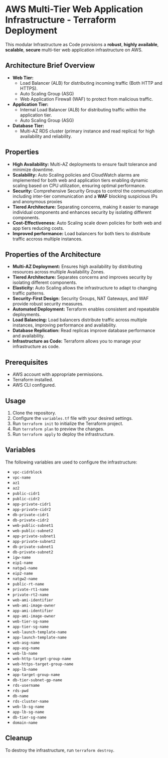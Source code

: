# AWS Multi-Tier Web Application Infrastructure - Terraform Deployment

This modular Infrastructure as Code provisions a **robust**, **highly available**, **scalable**, **secure** multi-tier web application infrastructure on AWS.

## Architecture Brief Overview
* **Web Tier:**
    * Load Balancer (ALB) for distributing incoming traffic (Both HTTP and HTTPS).
    * Auto Scaling Group (ASG)
    * Web Application Firewall (WAF) to protect from malicious traffic.
* **Application Tier:**
    * Internal Load Balancer (ALB) for distributing traffic within the application tier.
    * Auto Scaling Group (ASG)
* **Database Tier:**
    * Multi-AZ RDS cluster (primary instance and read replica) for high availability and reliability.

## Properties
* **High Availability:** Multi-AZ deployments to ensure fault tolerance and minimize downtime.
* **Scalability:** Auto Scaling policies and CloudWatch alarms are implemented for both web and application tiers enabling dynamic scaling based on CPU utilization, ensuring optimal performance.
* **Security:** Comprehensive Security Groups to control the communication including inter-tier communication and a **WAF** blocking suspicious IPs and anonymous proxies
* **Tiered Architecture:** Separating concerns, making it easier to manage individual components and enhances security by isolating different components.
* **Cost-Effectiveness:** Auto Scaling scale down policies for both web and app tiers reducing costs.
* **Improved performance:** Load balancers for both tiers to distribute traffic accross multiple instances.

## Properties of the Architecture

* **Multi-AZ Deployment:** Ensures high availability by distributing resources across multiple Availability Zones.
* **Tiered Architecture:** Separates concerns and improves security by isolating different components.
* **Elasticity:** Auto Scaling allows the infrastructure to adapt to changing traffic patterns.
* **Security-First Design:** Security Groups, NAT Gateways, and WAF provide robust security measures.
* **Automated Deployment:** Terraform enables consistent and repeatable deployments.
* **Load Balancing:** Load balancers distribute traffic across multiple instances, improving performance and availability.
* **Database Replication:** Read replicas improve database performance and availability.
* **Infrastructure as Code:** Terraform allows you to manage your infrastructure as code.

## Prerequisites

* AWS account with appropriate permissions.
* Terraform installed.
* AWS CLI configured.

## Usage

1.  Clone the repository.
2.  Configure the `variables.tf` file with your desired settings.
3.  Run `terraform init` to initialize the Terraform project.
4.  Run `terraform plan` to preview the changes.
5.  Run `terraform apply` to deploy the infrastructure.

## Variables

The following variables are used to configure the infrastructure:

* `vpc-cidrblock`
* `vpc-name`
* `az1`
* `az2`
* `public-cidr1`
* `public-cidr2`
* `app-private-cidr1`
* `app-private-cidr2`
* `db-private-cidr1`
* `db-private-cidr2`
* `web-public-subnet1`
* `web-public-subnet2`
* `app-private-subnet1`
* `app-private-subnet2`
* `db-private-subnet1`
* `db-private-subnet2`
* `igw-name`
* `eip1-name`
* `natgw1-name`
* `eip2-name`
* `natgw2-name`
* `public-rt-name`
* `private-rt1-name`
* `private-rt2-name`
* `web-ami-identifier`
* `web-ami-image-owner`
* `app-ami-identifier`
* `app-ami-image-owner`
* `web-tier-sg-name`
* `app-tier-sg-name`
* `web-launch-template-name`
* `app-launch-template-name`
* `web-asg-name`
* `app-asg-name`
* `web-lb-name`
* `web-http-target-group-name`
* `web-https-target-group-name`
* `app-lb-name`
* `app-target-group-name`
* `db-tier-subnet-gp-name`
* `rds-username`
* `rds-pwd`
* `db-name`
* `rds-cluster-name`
* `web-lb-sg-name`
* `app-lb-sg-name`
* `db-tier-sg-name`
* `domain-name`

## Cleanup

To destroy the infrastructure, run `terraform destroy`.
